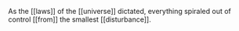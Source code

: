 As the [[laws]] of the [[universe]] dictated, everything spiraled out of control [[from]] the smallest [[disturbance]].